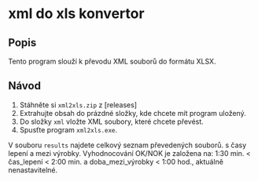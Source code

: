 # xml do xls konvertor

## Popis
Tento program slouží k převodu XML souborů do formátu XLSX.

## Návod
1. Stáhněte si `xml2xls.zip` z [releases]
2. Extrahujte obsah do prázdné složky, kde chcete mít program uložený.
3. Do složky `xml` vložte XML soubory, které chcete převést.
4. Spusťte program `xml2xls.exe`.

V souboru `results` najdete celkový seznam převedených souborů. s časy lepení a mezi výrobky.
Vyhodnocování OK/NOK je založena na: 1:30 min. < čas_lepení < 2:00 min. a doba_mezi_výrobky < 1:00 hod., aktuálně nenastavitelné.